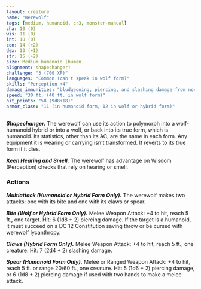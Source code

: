 ```yaml
---
layout: creature
name: "Werewolf"
tags: [medium, humanoid, cr3, monster-manual]
cha: 10 (0)
wis: 11 (0)
int: 10 (0)
con: 14 (+2)
dex: 13 (+1)
str: 15 (+2)
size: Medium humanoid (human
alignment: shapechanger)
challenge: "3 (700 XP)"
languages: "Common (can't speak in wolf form)"
skills: "Perception +4"
damage_immunities: "bludgeoning, piercing, and slashing damage from nonmagical weapons that aren't silvered"
speed: "30 ft. (40 ft. in wolf form)"
hit_points: "58 (9d8+18)"
armor_class: "11 (in humanoid form, 12 in wolf or hybrid form)"
---
```


***Shapechanger.*** The werewolf can use its action to polymorph into a wolf-humanoid hybrid or into a wolf, or back into its true form, which is humanoid. Its statistics, other than its AC, are the same in each form. Any equipment it is wearing or carrying isn't transformed. It reverts to its true form if it dies.

***Keen Hearing and Smell.*** The werewolf has advantage on Wisdom (Perception) checks that rely on hearing or smell.

### Actions

***Multiattack (Humanoid or Hybrid Form Only).*** The werewolf makes two attacks: one with its bite and one with its claws or spear.

***Bite (Wolf or Hybrid Form Only).*** Melee Weapon Attack: +4 to hit, reach 5 ft., one target. Hit: 6 (1d8 + 2) piercing damage. If the target is a humanoid, it must succeed on a DC 12 Constitution saving throw or be cursed with werewolf lycanthropy.

***Claws (Hybrid Form Only).*** Melee Weapon Attack: +4 to hit, reach 5 ft., one creature. Hit: 7 (2d4 + 2) slashing damage.

***Spear (Humanoid Form Only).*** Melee or Ranged Weapon Attack: +4 to hit, reach 5 ft. or range 20/60 ft., one creature. Hit: 5 (1d6 + 2) piercing damage, or 6 (1d8 + 2) piercing damage if used with two hands to make a melee attack.
